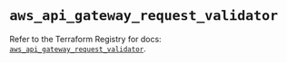 # `aws_api_gateway_request_validator`

Refer to the Terraform Registry for docs: [`aws_api_gateway_request_validator`](https://registry.terraform.io/providers/hashicorp/aws/6.7.0/docs/resources/api_gateway_request_validator).
